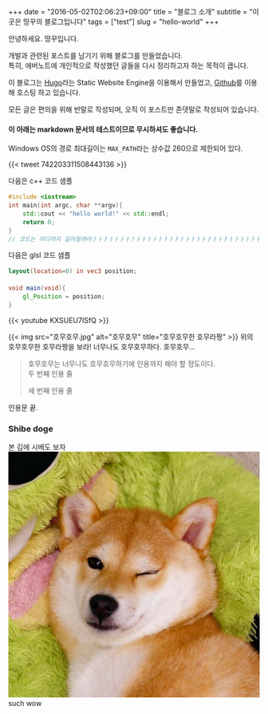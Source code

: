 +++
date = "2016-05-02T02:06:23+09:00"
title = "블로그 소개"
subtitle = "이곳은 땅꾸의 블로그입니다"
tags = ["test"]
slug = "hello-world"
+++

안녕하세요. 땅꾸입니다.

개발과 관련된 포스트를 남기기 위해 블로그를 만들었습니다.  
특히, 에버노트에 개인적으로 작성했던 글들을 다시 정리하고자 하는 목적이 큽니다.

이 블로그는 [Hugo](https://gohugo.io/)라는 Static Website Engine을 이용해서 만들었고, [Github](https://github.com/)를 이용해 호스팅 하고 있습니다.

모든 글은 편의을 위해 반말로 작성되며, 오직 이 포스트만 존댓말로 작성되어 있습니다.

#### 이 아래는 markdown 문서의 테스트이므로 무시하셔도 좋습니다.

Windows OS의 경로 최대길이는 `MAX_PATH`라는 상수값 260으로 제한되어 있다.

{{< tweet 742203311508443136 >}}

다음은 c++ 코드 샘플
``` c++
#include <iostream>
int main(int argc, char **argv){
	std::cout << "hello world!" << std::endl;
	return 0;
}
// 코드는 어디까지 길어질까아ㅏㅏㅏㅏㅏㅏㅏㅏㅏㅏㅏㅏㅏㅏㅏㅏㅏㅏㅏㅏㅏㅏㅏㅏㅏㅏㅏㅏㅏㅏㅏㅏㅏㅏㅏㅏㅏㅏㅏㅏㅏㅏㅏㅏㅏㅏㅏㅏㅏㅏㅏㅏㅏㅏ 는 highlight.js는 자동 줄넘김이다.
```
다음은 glsl 코드 샘플
``` glsl
layout(location=0) in vec3 position;

void main(void){
	gl_Position = position;
}
```

{{< youtube KXSUEU7ISfQ >}}

{{< img src="호무호무.jpg" alt="호무호무" title="호무호무한 호무라짱" >}}
위의 호무호무한 호무라짱을 보라! 너무나도 호무호무하다. 호무호무...

> 호무호무는 너무나도 호무호무하기에 인용까지 해야 할 정도이다.  
두 번째 인용 줄
>
> 세 번째 인용 줄

인용문 끝.

### Shibe doge
본 김에 시베도 보자
![shibe doge](시베.jpg)
such wow 